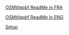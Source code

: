 [OSMtilepbf ReadMe in FRA](http://195.15.228.159/public/siteFR1.html)

[OSMtilepbf ReadMe in ENG](http://195.15.228.159/public/siteEN1.html)


[Setup](https://github.com/michelco/OSMtilepbf/setup.exe)
